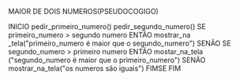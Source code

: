 MAIOR DE DOIS NUMEROS(PSEUDOCOGIGO)

INICIO
 pedir_primeiro_numero()
 pedir_segundo_numero()
    SE primeiro_numero > segundo numero ENTÃO
        mostrar_na _tela("primeiro_numero é maior que o segundo_numero")
    SENÃO SE segundo_numero > primeiro numero ENTÃO
        mostar_na_tela ("segundo_numero é maior que o primeiro_numero")
    SENÃO
        mostrar_na_tela("os numeros são iguais")
    FIMSE
FIM
